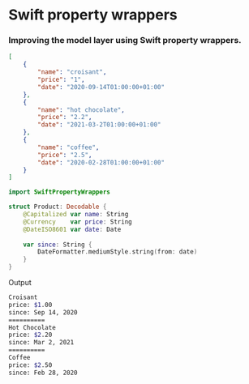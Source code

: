# Swift property wrappers

### Improving the model layer using Swift property wrappers.

```json
[
    {
        "name": "croisant",
        "price": "1",
        "date": "2020-09-14T01:00:00+01:00"
    },
    {
        "name": "hot chocolate",
        "price": "2.2",
        "date": "2021-03-2T01:00:00+01:00"
    },
    {
        "name": "coffee",
        "price": "2.5",
        "date": "2020-02-28T01:00:00+01:00"
    }
]
```

```swift
import SwiftPropertyWrappers

struct Product: Decodable {
    @Capitalized var name: String
    @Currency    var price: String
    @DateISO8601 var date: Date
    
    var since: String {
        DateFormatter.mediumStyle.string(from: date)
    }
}
```

Output

```bash
Croisant
price: $1.00
since: Sep 14, 2020
==========
Hot Chocolate
price: $2.20
since: Mar 2, 2021
==========
Coffee
price: $2.50
since: Feb 28, 2020
```

